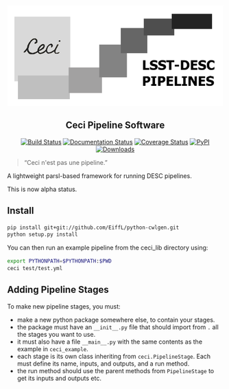 ![Ceci Logo](ceci.png)


<h2 align="center">Ceci Pipeline Software</h2>

<p align="center">
<a href="https://travis-ci.org/LSSTDESC/ceci"><img alt="Build Status" src="https://travis-ci.org/LSSTDESC/ceci.svg?branch=master"></a>
<a href='https://ceci.readthedocs.io/en/latest/?badge=latest'><img src='https://readthedocs.org/projects/ceci/badge/?version=latest' alt='Documentation Status' /></a>
<a href="https://codecov.io/gh/LSSTDESC/ceci"><img alt="Coverage Status" src="https://codecov.io/gh/LSSTDESC/ceci/branch/master/graph/badge.svg"></a>
<a href="https://pypi.org/project/ceci/"><img alt="PyPI" src="https://img.shields.io/pypi/v/ceci"></a>
<a href="https://pepy.tech/project/ceci"><img alt="Downloads" src="https://pepy.tech/badge/ceci"></a>
</p>

> “Ceci n'est pas une pipeline.”

A lightweight parsl-based framework for running DESC pipelines.

This is now alpha status.

## Install

```bash
pip install git+git://github.com/EiffL/python-cwlgen.git
python setup.py install
```

You can then run an example pipeline from the ceci_lib directory using:

```bash
export PYTHONPATH=$PYTHONPATH:$PWD
ceci test/test.yml
```


Adding Pipeline Stages
----------------------

To make new pipeline stages, you must:

- make a new python package somewhere else, to contain your stages.
- the package must have an `__init__.py` file that should import from `.` all the stages you want to use.
- it must also have a file `__main__.py` with the same contents as the example in `ceci_example`.
- each stage is its own class inheriting from `ceci.PipelineStage`. Each must define its name, inputs, and outputs, and a run method.
- the run method should use the parent methods from `PipelineStage` to get its inputs and outputs etc.
